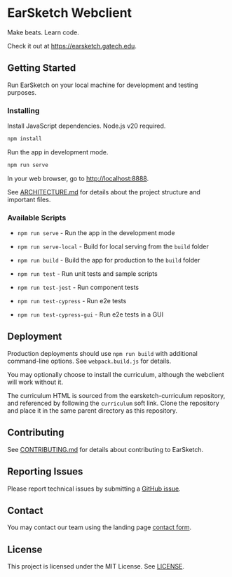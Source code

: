 # EarSketch Webclient

Make beats. Learn code.

Check it out at https://earsketch.gatech.edu.

## Getting Started

Run EarSketch on your local machine for development and testing purposes.

### Installing

Install JavaScript dependencies. Node.js v20 required.

```bash
npm install
```

Run the app in development mode.

```bash
npm run serve
```

In your web browser, go to [http://localhost:8888](http://localhost:8888).

See [ARCHITECTURE.md](ARCHITECTURE.md) for details about the project structure and important files.

### Available Scripts

- `npm run serve` - Run the app in the development mode

- `npm run serve-local` - Build for local serving from the `build` folder

- `npm run build` - Build the app for production to the `build` folder

- `npm run test` - Run unit tests and sample scripts

- `npm run test-jest` - Run component tests

- `npm run test-cypress` - Run e2e tests

- `npm run test-cypress-gui` - Run e2e tests in a GUI

## Deployment

Production deployments should use `npm run build` with additional command-line options. See `webpack.build.js` for details.

You may optionally choose to install the curriculum, although the webclient will work without it.

The curriculum HTML is sourced from the earsketch-curriculum repository, and referenced by following the `curriculum` soft link. Clone the repository and place it in the same parent directory as this repository.

## Contributing

See [CONTRIBUTING.md](CONTRIBUTING.md) for details about contributing to EarSketch.

## Reporting Issues

Please report technical issues by submitting a [GitHub issue](https://github.com/earsketch/earsketch-webclient/issues).

## Contact

You may contact our team using the landing page [contact form](https://earsketch.gatech.edu/landing/#/contact).

## License

This project is licensed under the MIT License. See [LICENSE](LICENSE).
